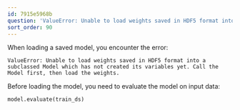 ```yaml
---
id: 7915e5968b
question: 'ValueError: Unable to load weights saved in HDF5 format into a subclassed Model'
sort_order: 90
---
```


When loading a saved model, you encounter the error:

```
ValueError: Unable to load weights saved in HDF5 format into a subclassed Model which has not created its variables yet. Call the Model first, then load the weights.
```


Before loading the model, you need to evaluate the model on input data:

```python
model.evaluate(train_ds)
```